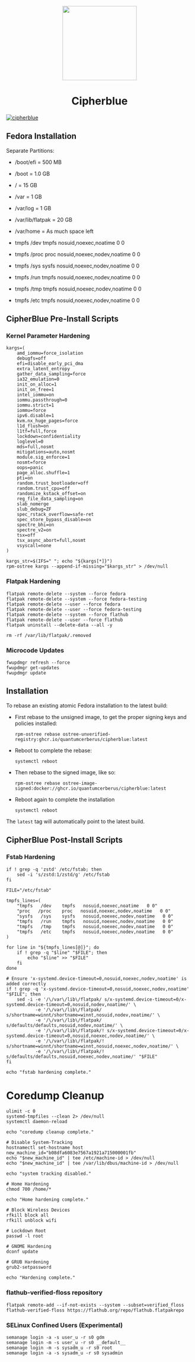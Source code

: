 <p align="center">
  <a href="https://github.com/quantumcerberus/cipherblue">
    <img src="https://github.com/quantumcerberus/cipherblue/blob/main/files/system/usr/share/plymouth/themes/spinner/watermark.png" href="https://github.com/quantumcerberus/cipherblue" width=200 />
  </a>
</p>

<h1 align="center">Cipherblue</h1>


[![cipherblue](https://github.com/quantumcerberus/cipherblue/actions/workflows/build.yml/badge.svg)](https://github.com/quantumcerberus/cipherblue/actions/workflows/build.yml)

## Fedora Installation

Separate Partitions:

- /boot/efi = 500 MB
- /boot = 1.0 GB
- / = 15 GB
- /var = 1 GB
- /var/log = 1 GB
- /var/lib/flatpak = 20 GB
- /var/home = As much space left

- tmpfs   /dev    tmpfs   nosuid,noexec,noatime   0 0
- tmpfs   /proc    proc   nosuid,noexec,nodev,noatime   0 0
- tmpfs   /sys    sysfs   nosuid,noexec,nodev,noatime   0 0
- tmpfs   /run    tmpfs   nosuid,noexec,nodev,noatime   0 0
- tmpfs   /tmp    tmpfs   nosuid,noexec,nodev,noatime   0 0
- tmpfs   /etc    tmpfs   nosuid,noexec,nodev,noatime   0 0

## CipherBlue Pre-Install Scripts

### Kernel Parameter Hardening

```
kargs=(
    amd_iommu=force_isolation
    debugfs=off
    efi=disable_early_pci_dma
    extra_latent_entropy
    gather_data_sampling=force
    ia32_emulation=0
    init_on_alloc=1
    init_on_free=1
    intel_iommu=on
    iommu.passthrough=0
    iommu.strict=1
    iommu=force
    ipv6.disable=1
    kvm.nx_huge_pages=force
    l1d_flush=on
    l1tf=full,force
    lockdown=confidentiality
    loglevel=0
    mds=full,nosmt
    mitigations=auto,nosmt
    module.sig_enforce=1
    nosmt=force
    oops=panic
    page_alloc.shuffle=1
    pti=on
    random.trust_bootloader=off
    random.trust_cpu=off
    randomize_kstack_offset=on
    reg_file_data_sampling=on
    slab_nomerge
    slub_debug=ZF
    spec_rstack_overflow=safe-ret
    spec_store_bypass_disable=on
    spectre_bhi=on
    spectre_v2=on
    tsx=off
    tsx_async_abort=full,nosmt
    vsyscall=none
)

kargs_str=$(IFS=" "; echo "${kargs[*]}")
rpm-ostree kargs --append-if-missing="$kargs_str" > /dev/null
```

### Flatpak Hardening

```
flatpak remote-delete --system --force fedora
flatpak remote-delete --system --force fedora-testing
flatpak remote-delete --user --force fedora
flatpak remote-delete --user --force fedora-testing
flatpak remote-delete --system --force flathub
flatpak remote-delete --user --force flathub
flatpak uninstall --delete-data --all -y
```

```
rm -rf /var/lib/flatpak/.removed
```

### Microcode Updates

```
fwupdmgr refresh --force
fwupdmgr get-updates
fwupdmgr update
```

## Installation

To rebase an existing atomic Fedora installation to the latest build:

- First rebase to the unsigned image, to get the proper signing keys and policies installed:
  ```
  rpm-ostree rebase ostree-unverified-registry:ghcr.io/quantumcerberus/cipherblue:latest
  ```
- Reboot to complete the rebase:
  ```
  systemctl reboot
  ```
- Then rebase to the signed image, like so:
  ```
  rpm-ostree rebase ostree-image-signed:docker://ghcr.io/quantumcerberus/cipherblue:latest
  ```
- Reboot again to complete the installation
  ```
  systemctl reboot
  ```

The `latest` tag will automatically point to the latest build.


## CipherBlue Post-Install Scripts

### Fstab Hardening
```
if ! grep -q 'zstd' /etc/fstab; then
    sed -i 's/zstd:1/zstd/g' /etc/fstab
fi

FILE="/etc/fstab"

tmpfs_lines=(
    "tmpfs   /dev    tmpfs   nosuid,noexec,noatime   0 0"
    "proc   /proc    proc   nosuid,noexec,nodev,noatime   0 0"
    "sysfs   /sys    sysfs   nosuid,noexec,nodev,noatime   0 0"
    "tmpfs   /run    tmpfs   nosuid,noexec,nodev,noatime   0 0"
    "tmpfs   /tmp    tmpfs   nosuid,noexec,nodev,noatime   0 0"
    "tmpfs   /etc    tmpfs   nosuid,noexec,nodev,noatime   0 0"
)

for line in "${tmpfs_lines[@]}"; do
    if ! grep -q "$line" "$FILE"; then
        echo "$line" >> "$FILE"
    fi
done

# Ensure 'x-systemd.device-timeout=0,nosuid,noexec,nodev,noatime' is added correctly
if ! grep -q 'x-systemd.device-timeout=0,nosuid,noexec,nodev,noatime' "$FILE"; then
    sed -i -e '/\/var\/lib\/flatpak/ s/x-systemd.device-timeout=0/x-systemd.device-timeout=0,nosuid,nodev,noatime/' \
           -e '/\/var\/lib\/flatpak/ s/shortname=winnt/shortname=winnt,nosuid,nodev,noatime/' \
           -e '/\/var\/lib\/flatpak/ s/defaults/defaults,nosuid,nodev,noatime/' \
           -e '/\/var\/lib\/flatpak/! s/x-systemd.device-timeout=0/x-systemd.device-timeout=0,nosuid,noexec,nodev,noatime/' \
           -e '/\/var\/lib\/flatpak/! s/shortname=winnt/shortname=winnt,nosuid,noexec,nodev,noatime/' \
           -e '/\/var\/lib\/flatpak/! s/defaults/defaults,nosuid,noexec,nodev,noatime/' "$FILE"
fi

echo "fstab hardening complete."
```

# Coredump Cleanup

```
ulimit -c 0
systemd-tmpfiles --clean 2> /dev/null
systemctl daemon-reload

echo "coredump cleanup complete."

# Disable System-Tracking
hostnamectl set-hostname host
new_machine_id="b08dfa6083e7567a1921a715000001fb"
echo "$new_machine_id" | tee /etc/machine-id > /dev/null
echo "$new_machine_id" | tee /var/lib/dbus/machine-id > /dev/null

echo "system tracking disabled."

# Home Hardening
chmod 700 /home/*

echo "Home hardening complete."

# Block Wireless Devices
rfkill block all
rfkill unblock wifi

# Lockdown Root
passwd -l root

# GNOME Hardening
dconf update

# GRUB Hardening
grub2-setpassword

echo "Hardening complete."
```

### flathub-verified-floss repository

```
flatpak remote-add --if-not-exists --system --subset=verified_floss flathub-verified-floss https://flathub.org/repo/flathub.flatpakrepo
```

### SELinux Confined Users (Experimental)

```
semanage login -a -s user_u -r s0 gdm
semanage login -m -s user_u -r s0 __default__
semanage login -m -s sysadm_u -r s0 root
semanage login -a -s sysadm_u -r s0 sysadmin
```
